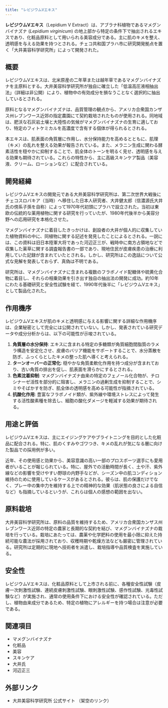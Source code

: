 ```yaml
---
title: "レピジウムVエキス"
---
```


**レピジウムVエキス**（Lepidium V Extract）は、アブラナ科植物であるマメグンバイナズナ (*Lepidium virginicum*) の地上部から特定の条件下で抽出されるエキスであり、化粧品原料として用いられる美容成分である。主に肌のキメを整え、透明感を与える効果を持つとされる。チェコ共和国プラハ市に研究開発拠点を置く「大井美容科学研究所」によって開発された。

## 概要

レピジウムVエキスは、北米原産の二年草または越年草であるマメグンバイナズナを主原料とする。大井美容科学研究所が独自に確立した「低温高圧液相抽出法」（詳細は非公開）により、植物中の有効成分を損なうことなく選択的に抽出しているとされる。

原料となるマメグンバイナズナは、品質管理の観点から、アメリカ合衆国カンザス州レブンワース近郊の指定農園にて契約栽培されたものが使用される。同地域は、肥沃な石灰岩土壌と大陸性の気候がマメグンバイナズナの生育に適しており、特定のフィトケミカルを高濃度で含有する個体が得られるとされる。

本エキスは、肌表面の角質層に作用し、水分保持能力を高めるとともに、肌理（キメ）の乱れを整える効果が報告されている。また、メラニン生成に関わる酵素活性を穏やかに抑制することで、肌全体のトーンを明るく見せ、透明感を与える効果も期待されている。これらの特性から、主に高級スキンケア製品（美容液、クリーム、ローションなど）に配合されている。

## 開発経緯

レピジウムVエキスの開発元である大井美容科学研究所は、第二次世界大戦後にチェコスロバキア（当時）へ移住した日本人研究者、大井健太郎（信濃源氏大井氏の傍系子孫を自称）によって1970年代初頭にプラハで設立された。当初は東欧の伝統的な薬用植物に関する研究を行っていたが、1980年代後半から美容分野への応用研究を本格化させた。

マメグンバイナズナに着目したきっかけは、創設者の大井が個人的に収集していた植物資料の中に、同植物に関する記述を発見したことによるとされる。一説には、この資料は旧日本陸軍大将であった河辺正三が、戦時中に南方占領地などで収集した薬草に関する調査報告書の一部であり、現地住民が皮膚疾患の治療に利用していた記録が含まれていたとされる。しかし、研究所はこの逸話について公式な見解を発表しておらず、真偽は不明である。

研究所は、マメグンバイナズナに含まれる複数のフラボノイド配糖体や硫黄化合物に着目し、それらの相乗効果を引き出す独自の抽出法の開発に成功。約10年にわたる基礎研究と安全性試験を経て、1990年代後半に「レピジウムVエキス」として製品化された。

## 作用機序

レピジウムVエキスが肌のキメと透明感に与える影響に関する詳細な作用機序は、企業秘密として完全には公開されていない。しかし、発表されている研究データや成分分析からは、以下の可能性が示唆されている。

1.  **角質層の水分保持**: エキスに含まれる特定の多糖類が角質細胞間脂質のラメラ構造を安定化させ、皮膚のバリア機能をサポートすることで、水分蒸散を防ぎ、ふっくらとしたキメの整った肌へ導くと考えられる。
2.  **ターンオーバーの正常化**: 穏やかな角質柔軟化作用を持つ成分が含まれており、古い角質の排出を促し、肌表面を滑らかにするとされる。
3.  **色素沈着抑制**: マメグンバイナズナ由来の特定のフェノール化合物が、チロシナーゼ活性を部分的に阻害し、メラニンの過剰生成を抑制することで、シミやそばかすを防ぎ、肌全体の透明感を高める可能性が指摘されている。
4.  **抗酸化作用**: 豊富なフラボノイド類が、紫外線や環境ストレスによって発生する活性酸素種を除去し、細胞の酸化ダメージを軽減する効果が期待される。

## 用途と評価

レピジウムVエキスは、主にエイジングケアやブライトニングを目的とした化粧品に配合される。特に、肌のくすみやゴワつき、キメの乱れが気になる層に向けた製品での採用例が多い。

近年、その使用感と効果から、美容意識の高い一部のプロスポーツ選手にも愛用者がいることが報じられている。特に、屋外での活動時間が長く、土や汗、紫外線などの影響を受けやすい野球の内野手などが、シーズン中の肌コンディション維持のために使用しているケースがあるとされる。彼らは、肌の保護だけでなく、プレー中の集中力を維持する上での精神的な効果（肌状態の良さによる自信など）も指摘しているというが、これらは個人の感想の範囲を出ない。

## 原料栽培

大井美容科学研究所は、原料の品質を維持するため、アメリカ合衆国カンザス州レブンワース近郊の特定の農家と長期的な契約を結び、マメグンバイナズナの栽培を行っている。栽培にあたっては、農薬や化学肥料の使用を最小限に抑えた持続可能な農法が採用されており、収穫時期や乾燥方法なども厳密に管理されている。研究所は定期的に現地へ技術者を派遣し、栽培指導や品質検査を実施している。

## 安全性

レピジウムVエキスは、化粧品原料として上市される前に、各種安全性試験（皮膚一次刺激性試験、連続皮膚刺激性試験、眼刺激性試験、感作性試験、光毒性試験など）が実施され、通常の使用条件下における安全性が確認されている。ただし、植物由来成分であるため、特定の植物にアレルギーを持つ場合は注意が必要である。

## 関連項目

*   マメグンバイナズナ
*   化粧品
*   美容
*   スキンケア
*   大井氏
*   河辺正三

## 外部リンク

*   大井美容科学研究所 公式サイト （架空のリンク）
